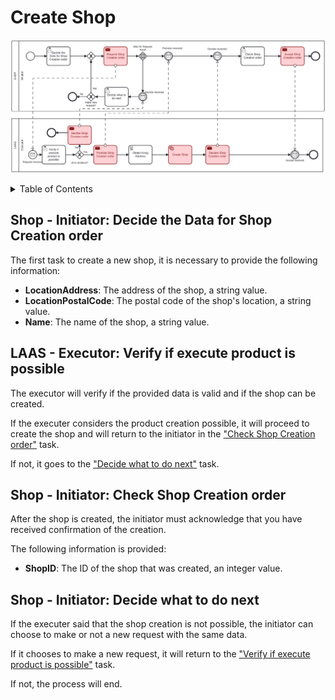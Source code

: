 # Create Shop <!-- omit in toc -->

![Create Shop](./assets/ShopCreation.png)

<details>
<summary>Table of Contents</summary>

- [Shop - Initiator: Decide the Data for Shop Creation order](#shop---initiator-decide-the-data-for-shop-creation-order)
- [LAAS - Executor: Verify if execute product is possible](#laas---executor-verify-if-execute-product-is-possible)
- [Shop - Initiator: Check Shop Creation order](#shop---initiator-check-shop-creation-order)
- [Shop - Initiator: Decide what to do next](#shop---initiator-decide-what-to-do-next)

</details>

## Shop - Initiator: Decide the Data for Shop Creation order

The first task to create a new shop, it is necessary to provide the following information:

- **LocationAddress**: The address of the shop, a string value.
- **LocationPostalCode**: The postal code of the shop's location, a string value.
- **Name**: The name of the shop, a string value.

## LAAS - Executor: Verify if execute product is possible

The executor will verify if the provided data is valid and if the shop can be created.

If the executer considers the product creation possible, it will proceed to create the shop and will return to the initiator in the ["Check Shop Creation order"](#shop---initiator-check-shop-creation-order) task.

If not, it goes to the ["Decide what to do next"](#shop---initiator-decide-what-to-do-next) task.

## Shop - Initiator: Check Shop Creation order

After the shop is created, the initiator must acknowledge that you have received confirmation of the creation.

The following information is provided:

- **ShopID**: The ID of the shop that was created, an integer value.

## Shop - Initiator: Decide what to do next

If the executer said that the shop creation is not possible, the initiator can choose to make or not a new request with the same data.

If it chooses to make a new request, it will return to the ["Verify if execute product is possible"](#laas---executor-verify-if-execute-product-is-possible) task.

If not, the process will end.

